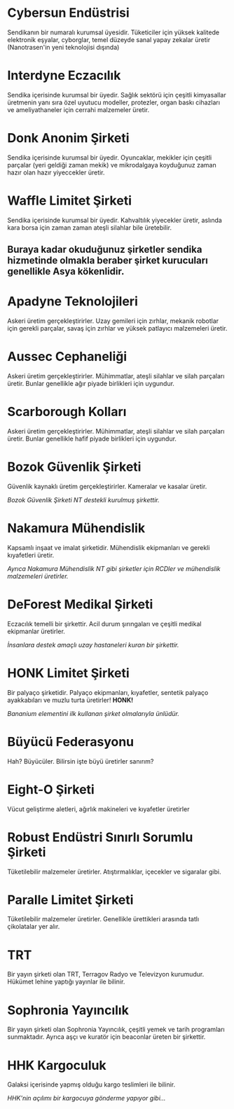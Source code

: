 # Cybersun Endüstrisi
Sendikanın bir numaralı kurumsal üyesidir. Tüketiciler için yüksek kalitede elektronik eşyalar, cyborglar, temel düzeyde sanal yapay zekalar üretir (Nanotrasen'in yeni teknolojisi dışında)

# Interdyne Eczacılık
Sendika içerisinde kurumsal bir üyedir. Sağlık sektörü için çeşitli kimyasallar üretmenin yanı sıra özel uyutucu modeller, protezler, organ baskı cihazları ve ameliyathaneler için cerrahi malzemeler üretir.

# Donk Anonim Şirketi
Sendika içerisinde kurumsal bir üyedir. Oyuncaklar, mekikler için çeşitli parçalar (yeri geldiği zaman mekik) ve mikrodalgaya koyduğunuz zaman hazır olan hazır yiyeccekler üretir.

# Waffle Limitet Şirketi
Sendika içerisinde kurumsal bir üyedir. Kahvaltılık yiyecekler üretir, aslında kara borsa için zaman zaman ateşli silahlar bile üretebilir.

Buraya kadar okuduğunuz şirketler sendika hizmetinde olmakla beraber şirket kurucuları genellikle Asya kökenlidir.
-

# Apadyne Teknolojileri
Askeri üretim gerçekleştirirler. Uzay gemileri için zırhlar, mekanik robotlar için gerekli parçalar, savaş için zırhlar ve yüksek patlayıcı malzemeleri üretir.

# Aussec Cephaneliği
Askeri üretim gerçekleştirirler. Mühimmatlar, ateşli silahlar ve silah parçaları üretir. Bunlar genellikle ağır piyade birlikleri için uygundur.

# Scarborough Kolları
Askeri üretim gerçekleştirirler. Mühimmatlar, ateşli silahlar ve silah parçaları üretir. Bunlar genellikle hafif piyade birlikleri için uygundur.

# Bozok Güvenlik Şirketi
Güvenlik kaynaklı üretim gerçekleştirirler. Kameralar ve kasalar üretir.

*Bozok Güvenlik Şirketi NT destekli kurulmuş şirkettir.*


# Nakamura Mühendislik
Kapsamlı inşaat ve imalat şirketidir. Mühendislik ekipmanları ve gerekli kıyafetleri üretir. 

*Ayrıca Nakamura Mühendislik NT gibi şirketler için RCDler ve mühendislik malzemeleri üretirler.*


# DeForest Medikal Şirketi
Eczacılık temelli bir şirkettir. Acil durum şırıngaları ve çeşitli medikal ekipmanlar üretirler.

*İnsanlara destek amaçlı uzay hastaneleri kuran bir şirkettir.*

# HONK Limitet Şirketi
Bir palyaço şirketidir. Palyaço ekipmanları, kıyafetler, sentetik palyaço ayakkabıları ve muzlu turta üretirler! **HONK!**

*Bananium elementini ilk kullanan şirket olmalarıyla ünlüdür.*

# Büyücü Federasyonu
Hah? Büyücüler. Bilirsin işte büyü üretirler sanırım?

# Eight-O Şirketi
Vücut geliştirme aletleri, ağırlık makineleri ve kıyafetler üretirler

# Robust Endüstri Sınırlı Sorumlu Şirketi
Tüketilebilir malzemeler üretirler. Atıştırmalıklar, içecekler ve sigaralar gibi.

# Paralle Limitet Şirketi
Tüketilebilir malzemeler üretirler. Genellikle ürettikleri arasında tatlı çikolatalar yer alır.

# TRT
Bir yayın şirketi olan TRT, Terragov Radyo ve Televizyon kurumudur. Hükümet lehine yaptığı yayınlar ile bilinir.

# Sophronia Yayıncılık
Bir yayın şirketi olan Sophronia Yayıncılık, çeşitli yemek ve tarih programları sunmaktadır. Ayrıca aşçı ve kuratör için beaconlar üreten bir şirkettir.

# HHK Kargoculuk
Galaksi içerisinde yapmış olduğu kargo teslimleri ile bilinir.

*HHK'nin açılımı bir kargocuya gönderme yapıyor gibi...*
